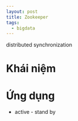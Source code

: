 ```yaml
---
layout: post
title: Zookeeper
tags:
  - bigdata
---
```


distributed synchronization

# Khái niệm 



# Ứng dụng

- active - stand by

